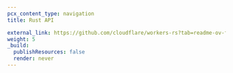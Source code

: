 ```yaml
---
pcx_content_type: navigation
title: Rust API

external_link: https://github.com/cloudflare/workers-rs?tab=readme-ov-file#durable-objects
weight: 5
_build:
  publishResources: false
  render: never
---
```


